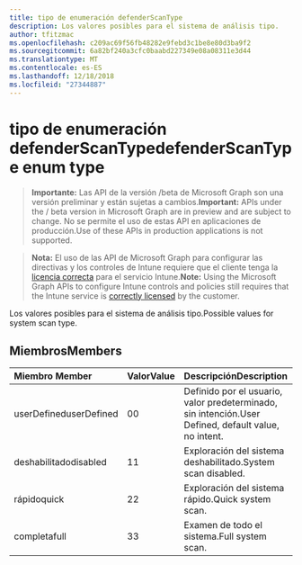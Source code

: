 ```yaml
---
title: tipo de enumeración defenderScanType
description: Los valores posibles para el sistema de análisis tipo.
author: tfitzmac
ms.openlocfilehash: c209ac69f56fb48282e9febd3c1be8e80d3ba9f2
ms.sourcegitcommit: 6a82bf240a3cfc0baabd227349e08a08311e3d44
ms.translationtype: MT
ms.contentlocale: es-ES
ms.lasthandoff: 12/18/2018
ms.locfileid: "27344887"
---
```

# <a name="defenderscantype-enum-type"></a><span data-ttu-id="ea563-103">tipo de enumeración defenderScanType</span><span class="sxs-lookup"><span data-stu-id="ea563-103">defenderScanType enum type</span></span>

> <span data-ttu-id="ea563-104">**Importante:** Las API de la versión /beta de Microsoft Graph son una versión preliminar y están sujetas a cambios.</span><span class="sxs-lookup"><span data-stu-id="ea563-104">**Important:** APIs under the / beta version in Microsoft Graph are in preview and are subject to change.</span></span> <span data-ttu-id="ea563-105">No se permite el uso de estas API en aplicaciones de producción.</span><span class="sxs-lookup"><span data-stu-id="ea563-105">Use of these APIs in production applications is not supported.</span></span>

> <span data-ttu-id="ea563-106">**Nota:** El uso de las API de Microsoft Graph para configurar las directivas y los controles de Intune requiere que el cliente tenga la [licencia correcta](https://go.microsoft.com/fwlink/?linkid=839381) para el servicio Intune.</span><span class="sxs-lookup"><span data-stu-id="ea563-106">**Note:** Using the Microsoft Graph APIs to configure Intune controls and policies still requires that the Intune service is [correctly licensed](https://go.microsoft.com/fwlink/?linkid=839381) by the customer.</span></span>

<span data-ttu-id="ea563-107">Los valores posibles para el sistema de análisis tipo.</span><span class="sxs-lookup"><span data-stu-id="ea563-107">Possible values for system scan type.</span></span>
## <a name="members"></a><span data-ttu-id="ea563-108">Miembros</span><span class="sxs-lookup"><span data-stu-id="ea563-108">Members</span></span>
|<span data-ttu-id="ea563-109">Miembro	</span><span class="sxs-lookup"><span data-stu-id="ea563-109">Member</span></span>|<span data-ttu-id="ea563-110">Valor</span><span class="sxs-lookup"><span data-stu-id="ea563-110">Value</span></span>|<span data-ttu-id="ea563-111">Descripción</span><span class="sxs-lookup"><span data-stu-id="ea563-111">Description</span></span>|
|:---|:---|:---|
|<span data-ttu-id="ea563-112">userDefined</span><span class="sxs-lookup"><span data-stu-id="ea563-112">userDefined</span></span>|<span data-ttu-id="ea563-113">0</span><span class="sxs-lookup"><span data-stu-id="ea563-113">0</span></span>|<span data-ttu-id="ea563-114">Definido por el usuario, valor predeterminado, sin intención.</span><span class="sxs-lookup"><span data-stu-id="ea563-114">User Defined, default value, no intent.</span></span>|
|<span data-ttu-id="ea563-115">deshabilitado</span><span class="sxs-lookup"><span data-stu-id="ea563-115">disabled</span></span>|<span data-ttu-id="ea563-116">1</span><span class="sxs-lookup"><span data-stu-id="ea563-116">1</span></span>|<span data-ttu-id="ea563-117">Exploración del sistema deshabilitado.</span><span class="sxs-lookup"><span data-stu-id="ea563-117">System scan disabled.</span></span>|
|<span data-ttu-id="ea563-118">rápido</span><span class="sxs-lookup"><span data-stu-id="ea563-118">quick</span></span>|<span data-ttu-id="ea563-119">2</span><span class="sxs-lookup"><span data-stu-id="ea563-119">2</span></span>|<span data-ttu-id="ea563-120">Exploración del sistema rápido.</span><span class="sxs-lookup"><span data-stu-id="ea563-120">Quick system scan.</span></span>|
|<span data-ttu-id="ea563-121">completa</span><span class="sxs-lookup"><span data-stu-id="ea563-121">full</span></span>|<span data-ttu-id="ea563-122">3</span><span class="sxs-lookup"><span data-stu-id="ea563-122">3</span></span>|<span data-ttu-id="ea563-123">Examen de todo el sistema.</span><span class="sxs-lookup"><span data-stu-id="ea563-123">Full system scan.</span></span>|





